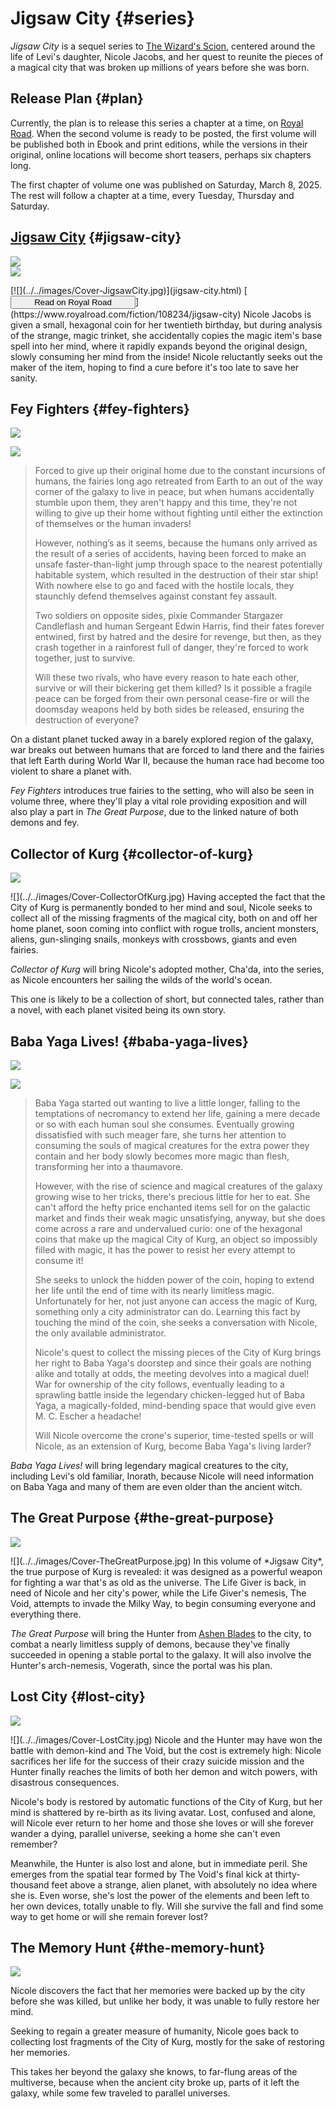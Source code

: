 # Jigsaw City {#series}
*Jigsaw City* is a sequel series to [The Wizard's Scion](../wizards-scion/index.html), centered around the life of Levi's daughter, Nicole Jacobs, and her quest to reunite the pieces of a magical city that was broken up millions of years before she was born.


## Release Plan {#plan}

Currently, the plan is to release this series a chapter at a time, on [Royal Road](https://www.royalroad.com).  When the second volume is ready to be posted, the first volume will be published both in Ebook and print editions, while the versions in their original, online locations will become short teasers, perhaps six chapters long.

The first chapter of volume one was published on Saturday, March 8, 2025.  The rest will follow a chapter at a time, every Tuesday, Thursday and Saturday.

<div style="clear: both;"></div>


## [Jigsaw City](jigsaw-city.html) {#jigsaw-city}

![](../../images/badges/status-webnovel.svg)</br>
![](../../images/badges/schedule-tues-thurs-sat.svg)

<span class="book-cover">
[![](../../images/Cover-JigsawCity.jpg)](jigsaw-city.html)  
[<button class="buy" style="display: inline-block; width: 100%; max-width: 200px;">Read on Royal Road</button>](https://www.royalroad.com/fiction/108234/jigsaw-city)
</span>
Nicole Jacobs is given a small, hexagonal coin for her twentieth birthday, but during analysis of the strange, magic trinket, she accidentally copies the magic item's base spell into her mind, where it rapidly expands beyond the original design, slowly consuming her mind from the inside!  Nicole reluctantly seeks out the maker of the item, hoping to find a cure before it's too late to save her sanity.

<div style="clear: both;"></div>


## Fey Fighters {#fey-fighters}

![](../../images/badges/status-done.svg)

> <span class="book-cover">
![](../../images/Cover-FeyFighters.jpg)
</span>
> Forced to give up their original home due to the constant incursions of humans, the fairies long ago retreated from Earth to an out of the way corner of the galaxy to live in peace, but when humans accidentally stumble upon them, they aren't happy and this time, they're not willing to give up their home without fighting until either the extinction of themselves or the human invaders!
> 
> However, nothing’s as it seems, because the humans only arrived as the result of a series of accidents, having been forced to make an unsafe faster-than-light jump through space to the nearest potentially habitable system, which resulted in the destruction of their star ship! With nowhere else to go and faced with the hostile locals, they staunchly defend themselves against constant fey assault.
> 
> Two soldiers on opposite sides, pixie Commander Stargazer Candleflash and human Sergeant Edwin Harris, find their fates forever entwined, first by hatred and the desire for revenge, but then, as they crash together in a rainforest full of danger, they're forced to work together, just to survive.
> 
> Will these two rivals, who have every reason to hate each other, survive or will their bickering get them killed? Is it possible a fragile peace can be forged from their own personal cease-fire or will the doomsday weapons held by both sides be released, ensuring the destruction of everyone?
><div style="clear: both;"></div>

On a distant planet tucked away in a barely explored region of the galaxy, war breaks out between humans that are forced to land there and the fairies that left Earth during World War II, because the human race had become too violent to share a planet with.

*Fey Fighters* introduces true fairies to the setting, who will also be seen in volume three, where they'll play a vital role providing exposition and will also play a part in *The Great Purpose*, due to the linked nature of both demons and fey.


## Collector of Kurg {#collector-of-kurg}

![](../../images/badges/status-planning.svg)

<span class="book-cover">
![](../../images/Cover-CollectorOfKurg.jpg)
</span>
Having accepted the fact that the City of Kurg is permanently bonded to her mind and soul, Nicole seeks to collect all of the missing fragments of the magical city, both on and off her home planet, soon coming into conflict with rogue trolls, ancient monsters, aliens, gun-slinging snails, monkeys with crossbows, giants and even fairies.

*Collector of Kurg* will bring Nicole's adopted mother, Cha'da, into the series, as Nicole encounters her sailing the wilds of the world's ocean.

This one is likely to be a collection of short, but connected tales, rather than a novel, with each planet visited being its own story.

<div style="clear: both;"></div>


## Baba Yaga Lives! {#baba-yaga-lives}

![](../../images/badges/status-planning.svg)

> <span class="book-cover">
![](../../images/Cover-BabaYagaLives.jpg)
</span>
> Baba Yaga started out wanting to live a little longer, falling to the temptations of necromancy to extend her life, gaining a mere decade or so with each human soul she consumes.  Eventually growing dissatisfied with such meager fare, she turns her attention to consuming the souls of magical creatures for the extra power they contain and her body slowly becomes more magic than flesh, transforming her into a thaumavore.
> 
> However, with the rise of science and magical creatures of the galaxy growing wise to her tricks, there's precious little for her to eat.  She can't afford the hefty price enchanted items sell for on the galactic market and finds their weak magic unsatisfying, anyway, but she does come across a rare and undervalued curio: one of the hexagonal coins that make up the magical City of Kurg, an object so impossibly filled with magic, it has the power to resist her every attempt to consume it!
> 
> She seeks to unlock the hidden power of the coin, hoping to extend her life until the end of time with its nearly limitless magic.  Unfortunately for her, not just anyone can access the magic of Kurg, something only a city administrator can do.  Learning this fact by touching the mind of the coin, she seeks a conversation with Nicole, the only available administrator.
> 
> Nicole's quest to collect the missing pieces of the City of Kurg brings her right to Baba Yaga's doorstep and since their goals are nothing alike and totally at odds, the meeting devolves into a magical duel!  War for ownership of the city follows, eventually leading to a sprawling battle inside the legendary chicken-legged hut of Baba Yaga, a magically-folded, mind-bending space that would give even M. C. Escher a headache!
> 
> Will Nicole overcome the crone's superior, time-tested spells or will Nicole, as an extension of Kurg, become Baba Yaga's living larder?
><div style="clear: both;"></div>

*Baba Yaga Lives!* will bring legendary magical creatures to the city, including Levi's old familiar, Inorath, because Nicole will need information on Baba Yaga and many of them are even older than the ancient witch.


## The Great Purpose {#the-great-purpose}

![](../../images/badges/status-planning.svg)

<span class="book-cover">
![](../../images/Cover-TheGreatPurpose.jpg)
</span>
In this volume of *Jigsaw City*, the true purpose of Kurg is revealed: it was designed as a powerful weapon for fighting a war that's as old as the universe.  The Life Giver is back, in need of Nicole and her city's power, while the Life Giver's nemesis, The Void, attempts to invade the Milky Way, to begin consuming everyone and everything there.

*The Great Purpose* will bring the Hunter from [Ashen Blades](../ashen-blades/index.html) to the city, to combat a nearly limitless supply of demons, because they've finally succeeded in opening a stable portal to the galaxy.  It will also involve the Hunter's arch-nemesis, Vogerath, since the portal was his plan.

<div style="clear: both;"></div>


## Lost City {#lost-city}

![](../../images/badges/status-planning.svg)

<span class="book-cover">
![](../../images/Cover-LostCity.jpg)
</span>
Nicole and the Hunter may have won the battle with demon-kind and The Void, but the cost is extremely high: Nicole sacrifices her life for the success of their crazy suicide mission and the Hunter finally reaches the limits of both her demon and witch powers, with disastrous consequences.

Nicole's body is restored by automatic functions of the City of Kurg, but her mind is shattered by re-birth as its living avatar.  Lost, confused and alone, will Nicole ever return to her home and those she loves or will she forever wander a dying, parallel universe, seeking a home she can't even remember?

Meanwhile, the Hunter is also lost and alone, but in immediate peril.  She emerges from the spatial tear formed by The Void's final kick at thirty-thousand feet above a strange, alien planet, with absolutely no idea where she is.  Even worse, she's lost the power of the elements and been left to her own devices, totally unable to fly.  Will she survive the fall and find some way to get home or will she remain forever lost?

<div style="clear: both;"></div>


## The Memory Hunt {#the-memory-hunt}

![](../../images/badges/status-planning.svg)

Nicole discovers the fact that her memories were backed up by the city before she was killed, but unlike her body, it was unable to fully restore her mind.

Seeking to regain a greater measure of humanity, Nicole goes back to collecting lost fragments of the City of Kurg, mostly for the sake of restoring her memories.

This takes her beyond the galaxy she knows, to far-flung areas of the multiverse, because when the ancient city broke up, parts of it left the galaxy, while some few traveled to parallel universes.

<div style="clear: both;"></div>